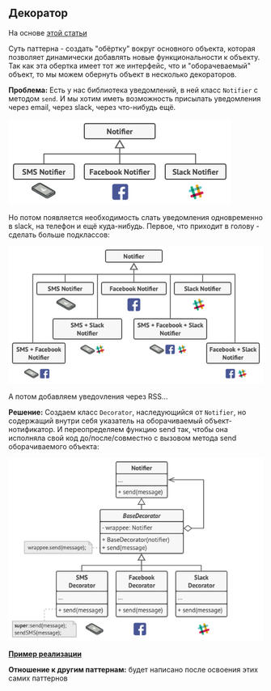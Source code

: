 ## Декоратор
На основе [этой статьи](https://refactoring.guru/ru/design-patterns/adapter)

Суть паттерна - создать "обёртку" вокруг основного объекта, которая позволяет
динамически добавлять новые функциональности к объекту. Так как эта обертка имеет
тот же интерфейс, что и "оборачеваемый" объект, то мы можем обернуть объект
в несколько декораторов.

**Проблема:** Есть у нас библиотека уведомлений, в ней класс `Notifier` с методом
`send`. И мы хотим иметь возможность присылать уведомления через email, через slack,
через что-нибудь ещё.

![Изначальная задумка](./img/decorator1.png)

Но потом появляется необходимость слать уведомления одновременно в slack, на телефон
и ещё куда-нибудь. Первое, что приходит в голову - сделать больше подклассов:

![Больше классов богу классов](./img/decorator2.png)

А потом добавляем уведоvления через RSS...

**Решение:** Создаем класс `Decorator`, наследующийся от `Notifier`, но содержащий
внутри себя указатель на оборачиваемый объект-нотификатор. И переопределяем функцию
send так, чтобы она исполняла свой код до/после/совместно с вызовом метода send
оборачиваемого объекта:

![Решение](./img/decorator3.png)

**[Пример реализации](../../src/patterns/decorator.cpp)**

**Отношение к другим паттернам:** будет написано после освоения этих самих паттернов